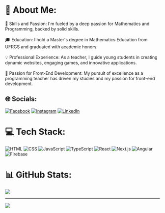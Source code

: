# 💫 About Me:
🌟 Skills and Passion: I'm fueled by a deep passion for Mathematics and Programming, backed by solid skills.<br><br>🎓 Education: I hold a Master's degree in Mathematics Education from UFRGS and graduated with academic honors.<br><br>💡 Professional Experience: As a teacher, I guide young students in creating dynamic websites, engaging games, and innovative applications.<br><br>🚀 Passion for Front-End Development: My pursuit of excellence as a programming teacher has driven my studies and my passion for front-end development.<br>


## 🌐 Socials:
[![Facebook](https://img.shields.io/badge/Facebook-%231877F2.svg?logo=Facebook&logoColor=white)](https://www.facebook.com/erica.vitoria.714) [![Instagram](https://img.shields.io/badge/Instagram-%23E4405F.svg?logo=Instagram&logoColor=white)](https://www.instagram.com/erica_machads/) [![LinkedIn](https://img.shields.io/badge/LinkedIn-%230077B5.svg?logo=linkedin&logoColor=white)](https://www.linkedin.com/in/erica-vitoria-machado-da-silva/) 

# 💻 Tech Stack:
![HTML](https://img.shields.io/badge/HTML5-%23E34F26?style=flat&logo=html5&logoColor=white) ![CSS](https://img.shields.io/badge/CSS3-%231572B6?style=flat&logo=css3&logoColor=white) ![JavaScript](https://img.shields.io/badge/JavaScript-%23323330?style=flat&logo=javascript&logoColor=%23F7DF1E) ![TypeScript](https://img.shields.io/badge/TypeScript-%23007ACC?style=flat&logo=typescript&logoColor=white) ![React](https://img.shields.io/badge/React-%2320232a?style=flat&logo=react&logoColor=%2361DAFB) ![Next.js](https://img.shields.io/badge/Next-black?style=flat&logo=next.js&logoColor=white) ![Angular](https://img.shields.io/badge/Angular-%23DD0031?style=flat&logo=angular&logoColor=white) ![Firebase](https://img.shields.io/badge/Firebase-039BE5?style=flat&logo=Firebase&logoColor=white)


# 📊 GitHub Stats:
![](https://github-readme-stats.vercel.app/api/top-langs/?username=ericamachads&theme=dark&hide_border=false&include_all_commits=false&count_private=false&layout=compact)

---
[![](https://visitcount.itsvg.in/api?id=ericamachads&icon=0&color=0)](https://visitcount.itsvg.in)

<!-- Proudly created with GPRM ( https://gprm.itsvg.in ) -->
